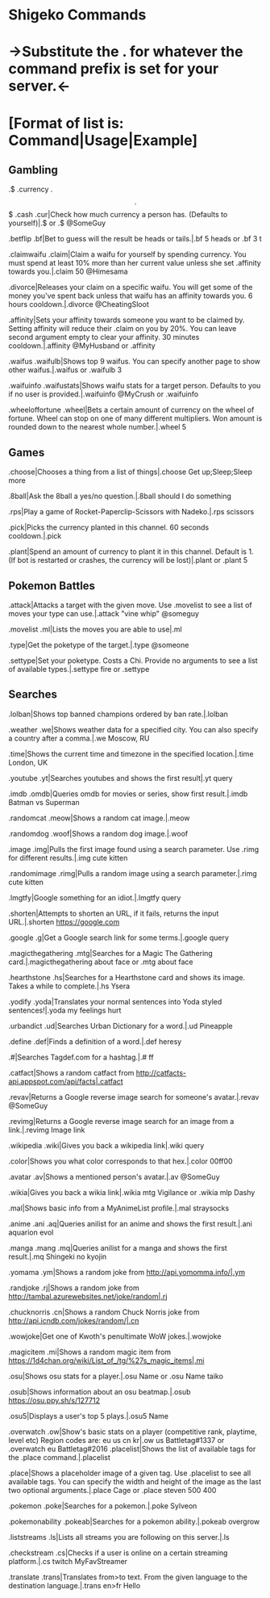 # Shigeko Commands

# ->Substitute the . for whatever the command prefix is set for your server.<-

# [Format of list is: Command|Usage|Example]
		
##					  	Gambling

.$ .currency .$$ .$$$ .cash .cur|Check how much currency a person has. (Defaults to yourself)|.$ or .$ @SomeGuy

.betflip .bf|Bet to guess will the result be heads or tails.|.bf 5 heads or .bf 3 t

.claimwaifu .claim|Claim a waifu for yourself by spending currency. You must spend at least 10% more than her current value unless she set  .affinity towards you.|.claim 50 @Himesama

.divorce|Releases your claim on a specific waifu. You will get some of the money you've spent back unless that waifu has an affinity towards you. 6 hours cooldown.|.divorce @CheatingSloot

.affinity|Sets your affinity towards someone you want to be claimed by. Setting affinity will reduce their .claim on you by 20%. You can leave second argument empty to clear your affinity. 30 minutes cooldown.|.affinity @MyHusband or  .affinity

.waifus .waifulb|Shows top 9 waifus. You can specify another page to show other waifus.|.waifus or .waifulb 3

.waifuinfo .waifustats|Shows waifu stats for a target person. Defaults to you if no user is provided.|.waifuinfo @MyCrush or  .waifuinfo

.wheeloffortune .wheel|Bets a certain amount of currency on the wheel of fortune. Wheel can stop on one of many different multipliers. Won amount is rounded down to the nearest whole number.|.wheel 5
		
##					  	Games

.choose|Chooses a thing from a list of things|.choose Get up;Sleep;Sleep more

.8ball|Ask the 8ball a yes/no question.|.8ball should I do something

.rps|Play a game of Rocket-Paperclip-Scissors with Nadeko.|.rps scissors

.pick|Picks the currency planted in this channel. 60 seconds cooldown.|.pick

.plant|Spend an amount of currency to plant it in this channel. Default is 1. (If bot is restarted or crashes, the currency will be lost)|.plant or .plant 5
		
##						Pokemon Battles

.attack|Attacks a target with the given move. Use .movelist to see a list of moves your type can use.|.attack "vine whip" @someguy

.movelist .ml|Lists the moves you are able to use|.ml

.type|Get the poketype of the target.|.type @someone

.settype|Set your poketype. Costs a Chi. Provide no arguments to see a list of available types.|.settype fire or .settype

##            Searches

.lolban|Shows top banned champions ordered by ban rate.|.lolban

.weather .we|Shows weather data for a specified city. You can also specify a country after a comma.|.we Moscow, RU

.time|Shows the current time and timezone in the specified location.|.time London, UK

.youtube .yt|Searches youtubes and shows the first result|.yt query

.imdb .omdb|Queries omdb for movies or series, show first result.|.imdb Batman vs Superman

.randomcat .meow|Shows a random cat image.|.meow

.randomdog .woof|Shows a random dog image.|.woof

.image .img|Pulls the first image found using a search parameter. Use .rimg for different results.|.img cute kitten

.randomimage .rimg|Pulls a random image using a search parameter.|.rimg cute kitten

.lmgtfy|Google something for an idiot.|.lmgtfy query

.shorten|Attempts to shorten an URL, if it fails, returns the input URL.|.shorten https://google.com

.google .g|Get a Google search link for some terms.|.google query

.magicthegathering .mtg|Searches for a Magic The Gathering card.|.magicthegathering about face or  .mtg about face

.hearthstone .hs|Searches for a Hearthstone card and shows its image. Takes a while to complete.|.hs Ysera

.yodify .yoda|Translates your normal sentences into Yoda styled sentences!|.yoda my feelings hurt

.urbandict .ud|Searches Urban Dictionary for a word.|.ud Pineapple

.define .def|Finds a definition of a word.|.def heresy

.#|Searches Tagdef.com for a hashtag.|.# ff

.catfact|Shows a random catfact from http://catfacts-api.appspot.com/api/facts|.catfact

.revav|Returns a Google reverse image search for someone's avatar.|.revav @SomeGuy

.revimg|Returns a Google reverse image search for an image from a link.|.revimg Image link

.wikipedia .wiki|Gives you back a wikipedia link|.wiki query

.color|Shows you what color corresponds to that hex.|.color 00ff00

.avatar .av|Shows a mentioned person's avatar.|.av @SomeGuy

.wikia|Gives you back a wikia link|.wikia mtg Vigilance or .wikia mlp Dashy

.mal|Shows basic info from a MyAnimeList profile.|.mal straysocks

.anime .ani .aq|Queries anilist for an anime and shows the first result.|.ani aquarion evol

.manga .mang .mq|Queries anilist for a manga and shows the first result.|.mq Shingeki no kyojin

.yomama .ym|Shows a random joke from http://api.yomomma.info/|.ym

.randjoke .rj|Shows a random joke from http://tambal.azurewebsites.net/joke/random|.rj

.chucknorris .cn|Shows a random Chuck Norris joke from http://api.icndb.com/jokes/random/|.cn

.wowjoke|Get one of Kwoth's penultimate WoW jokes.|.wowjoke

.magicitem .mi|Shows a random magic item from https://1d4chan.org/wiki/List_of_/tg/%27s_magic_items|.mi

.osu|Shows osu stats for a player.|.osu Name or .osu Name taiko

.osub|Shows information about an osu beatmap.|.osub https://osu.ppy.sh/s/127712

.osu5|Displays a user's top 5 plays.|.osu5 Name

.overwatch .ow|Show's basic stats on a player (competitive rank, playtime, level etc) Region codes are: eu us cn kr|.ow us Battletag#1337 or .overwatch eu Battletag#2016
.placelist|Shows the list of available tags for the .place command.|.placelist

.place|Shows a placeholder image of a given tag. Use  .placelist to see all available tags. You can specify the width and height of the image as the last two optional arguments.|.place Cage or .place steven 500 400

.pokemon .poke|Searches for a pokemon.|.poke Sylveon

.pokemonability .pokeab|Searches for a pokemon ability.|.pokeab overgrow

.liststreams .ls|Lists all streams you are following on this server.|.ls

.checkstream .cs|Checks if a user is online on a certain streaming platform.|.cs twitch MyFavStreamer

.translate .trans|Translates from>to text. From the given language to the destination language.|.trans en>fr Hello
